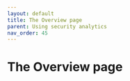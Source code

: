 ```yaml
---
layout: default
title: The Overview page
parent: Using security analytics
nav_order: 45
---
```


# The Overview page



